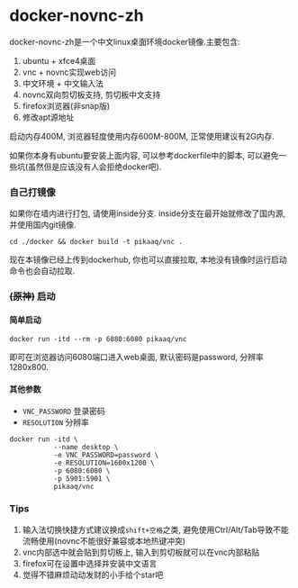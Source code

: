 # docker-novnc-zh
docker-novnc-zh是一个中文linux桌面环境docker镜像.主要包含:
1. ubuntu + xfce4桌面
2. vnc + novnc实现web访问
3. 中文环境 + 中文输入法
4. novnc双向剪切板支持, 剪切板中文支持
5. firefox浏览器(非snap版)
6. 修改apt源地址

启动内存400M, 浏览器轻度使用内存600M-800M, 正常使用建议有2G内存.

如果你本身有ubuntu要安装上面内容, 可以参考dockerfile中的脚本, 可以避免一些坑(虽然但是应该没有人会拒绝docker吧).

### 自己打镜像

如果你在墙内进行打包, 请使用inside分支. inside分支在最开始就修改了国内源, 并使用国内git镜像.
```
cd ./docker && docker build -t pikaaq/vnc .
```
现在本镜像已经上传到dockerhub, 你也可以直接拉取, 本地没有镜像时运行启动命令也会自动拉取.

### ~~(原神)~~ 启动

#### 简单启动
```
docker run -itd --rm -p 6080:6080 pikaaq/vnc
```
即可在浏览器访问6080端口进入web桌面, 默认密码是password, 分辨率1280x800.


#### 其他参数

* `VNC_PASSWORD` 登录密码
* `RESOLUTION` 分辨率

```
docker run -itd \
           --name desktop \
           -e VNC_PASSWORD=password \
           -e RESOLUTION=1600x1200 \
           -p 6080:6080 \
           -p 5901:5901 \
           pikaaq/vnc
```

### Tips
1. 输入法切换快捷方式建议换成`shift+空格`之类, 避免使用Ctrl/Alt/Tab导致不能流畅使用(novnc不能很好兼容或本地热键冲突)
2. vnc内部选中就会贴到剪切板上, 输入到剪切板就可以在vnc内部粘贴
3. firefox可在设置中选择并安装中文语言
999. 觉得不错麻烦动动发财的小手⁠给个star吧
